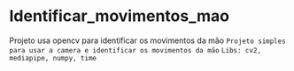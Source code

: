 # Identificar_movimentos_mao
Projeto usa opencv para identificar os movimentos da mão
```Projeto simples para usar a camera e identificar os movimentos da mão```
```Libs: cv2, mediapipe, numpy, time```
